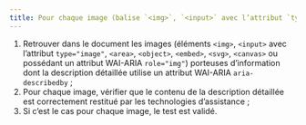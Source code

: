 ```yaml
---
title: Pour chaque image (balise `<img>`, `<input>` avec l’attribut `type="image"`, `<area>`, `<object>`, `<embed>`, `<svg>`, `<canvas>`, ou possédant un attribut WAI-ARIA `role="img"`) [porteuse d’information](#image-porteuse-d-information), qui est accompagnée d’une [description détaillée](#description-detaillee-image) et qui utilise un attribut WAI-ARIA `aria-describedby`, l’attribut WAI-ARIA `aria-describedby` associe-t-il la [description détaillée](#description-detaillee-image) ?
---
```


1. Retrouver dans le document les images (éléments `<img>`, `<input>` avec l’attribut `type="image"`, `<area>`, `<object>`, `<embed>`, `<svg>`, `<canvas>` ou possédant un attribut WAI-ARIA `role="img"`) porteuses d’information dont la description détaillée utilise un attribut WAI-ARIA `aria-describedby` ;
2. Pour chaque image, vérifier que le contenu de la description détaillée est correctement restitué par les technologies d’assistance ;
3. Si c’est le cas pour chaque image, le test est validé.